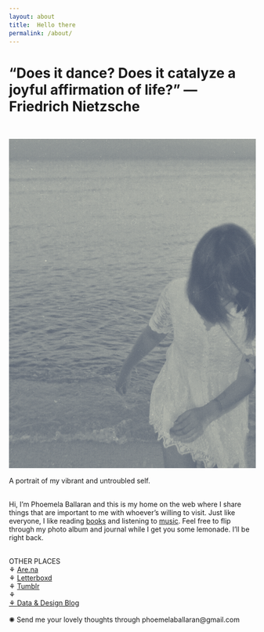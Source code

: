 ```yaml
---
layout: about
title:  Hello there
permalink: /about/
---
```

<h1>“Does it dance? Does it catalyze a joyful affirmation of life?” — Friedrich Nietzsche</h1>
<br>
<p align="center"><img class=small src="https://raw.githubusercontent.com/comoballar/imagedb/main/about.png"/></p>
<figcaption>A portrait of my vibrant and untroubled self.</figcaption>
<br>
<p>Hi, I’m Phoemela Ballaran and this is my home on the web where I share things that are important to me with whoever’s willing to visit.
  Just like everyone, I like reading <a href="https://oku.club/user/phoemela" target="_blank">books</a> and listening to <a href="https://radio4000.com/comoballar" target="_blank">music</a>.
  Feel free to flip through my photo album and journal while I get you some lemonade. I’ll be right back.</p>
<br>OTHER PLACES 
<br>⚘ <a href="https://are.na/phoemela-ballaran" target="_blank">Are.na</a>
<br>⚘ <a href="https://letterboxd.com/comoballar/" target="_blank">Letterboxd</a>
<br>⚘ <a href="https://comoballar.tumblr.com/" target="_blank">Tumblr</a>
<br>⚘ <a href="https://shimmer-bus-85e.notion.site/1d51ade7a5d94e84acfd4359798bfec8?v=5cd4173b73214dd1bbd6be2ef20c58e8"</a>
<br>⚘ <a href="https://phoemelaballaran.github.io/" target="_blank">Data & Design Blog</a>
<br>
<br>✺ Send me your lovely thoughts through phoemelaballaran@gmail.com
<br>
<br>
